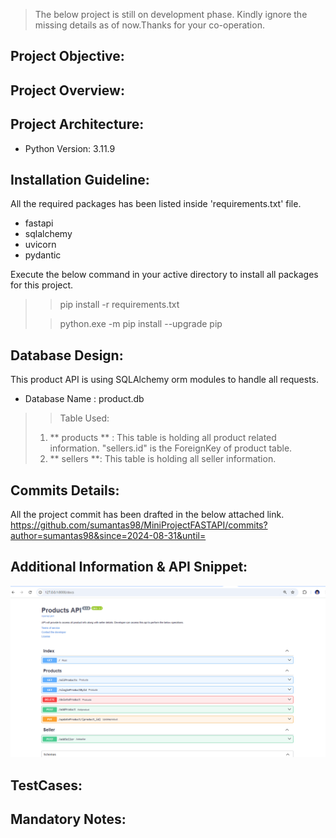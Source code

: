 >The below project is still on development phase. Kindly ignore the missing details as of now.Thanks for your co-operation.

## Project Objective:

## Project Overview:

## Project Architecture:
* Python Version: 3.11.9

## Installation Guideline:
All the required packages has been listed inside 'requirements.txt' file.
* fastapi
* sqlalchemy
* uvicorn
* pydantic

Execute the below command in your active directory to install all packages for this project.
>> pip install -r requirements.txt
>  
>>python.exe -m pip install --upgrade pip
## Database Design:
This product API is using SQLAlchemy orm modules to handle all requests.
* Database Name : product.db
>> Table Used: 
> 1. ** products ** : This table is holding all product related information. "sellers.id" is the ForeignKey of product table. 
> 2. ** sellers **: This table is holding all seller information.
## Commits Details:
All the project commit has been drafted in the below attached link.
https://github.com/sumantas98/MiniProjectFASTAPI/commits?author=sumantas98&since=2024-08-31&until=

## Additional Information & API Snippet:
![img.png](img.png)

## TestCases:

## Mandatory Notes: